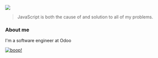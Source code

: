 ![](https://komarev.com/ghpvc/?username=gppa-odoo)
> JavaScript is both the cause of and solution to all of my problems.

### About me

I'm a software engineer at Odoo

[![boop!](https://user-images.githubusercontent.com/2532112/108090670-b9eca680-702f-11eb-9711-0e44fd6ea477.gif)](https://www.youtube.com/watch?v=-XHfX9gmO8E)

